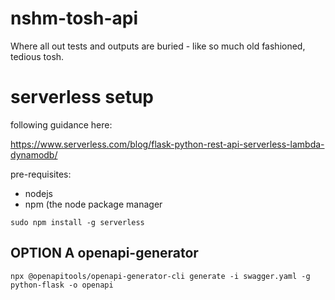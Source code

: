 # nshm-tosh-api
Where all out tests and outputs are buried  - like so much old fashioned, tedious tosh.


# serverless setup


following guidance here:

https://www.serverless.com/blog/flask-python-rest-api-serverless-lambda-dynamodb/


pre-requisites: 
 - nodejs
 - npm (the node package manager

```
sudo npm install -g serverless

```



## OPTION A openapi-generator

`npx @openapitools/openapi-generator-cli generate -i swagger.yaml -g python-flask -o openapi`

